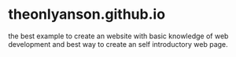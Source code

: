 # theonlyanson.github.io
the best example to create an website with basic knowledge of web development and best way to create an self introductory web page.
